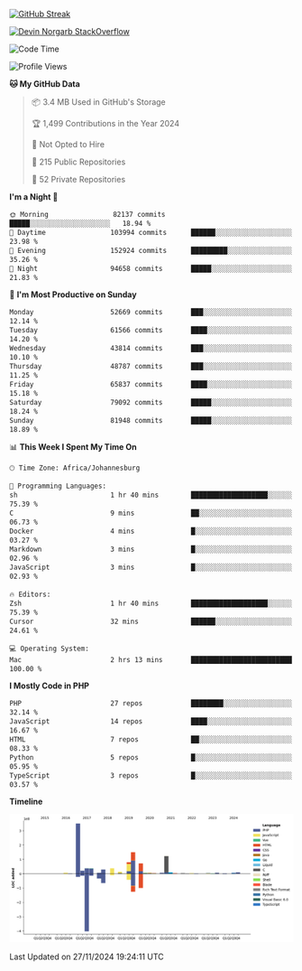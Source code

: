 
[![GitHub Streak](http://github-readme-streak-stats.herokuapp.com?user=DevinNorgarb&date_format=M%20j%5B%2C%20Y%5D)]()


[![Devin Norgarb StackOverflow](https://github-readme-stackoverflow.vercel.app/?userID=4993755)](https://stackoverflow.com/users/4993755/devin-norgarb)

<!--START_SECTION:waka-->
![Code Time](http://img.shields.io/badge/Code%20Time-9%2C254%20hrs%2039%20mins-blue)

![Profile Views](http://img.shields.io/badge/Profile%20Views-1-blue)

**🐱 My GitHub Data** 

> 📦 3.4 MB Used in GitHub's Storage 
 > 
> 🏆 1,499 Contributions in the Year 2024
 > 
> 🚫 Not Opted to Hire
 > 
> 📜 215 Public Repositories 
 > 
> 🔑 52 Private Repositories 
 > 
**I'm a Night 🦉** 

```text
🌞 Morning                82137 commits       █████░░░░░░░░░░░░░░░░░░░░   18.94 % 
🌆 Daytime                103994 commits      ██████░░░░░░░░░░░░░░░░░░░   23.98 % 
🌃 Evening                152924 commits      █████████░░░░░░░░░░░░░░░░   35.26 % 
🌙 Night                  94658 commits       █████░░░░░░░░░░░░░░░░░░░░   21.83 % 
```
📅 **I'm Most Productive on Sunday** 

```text
Monday                   52669 commits       ███░░░░░░░░░░░░░░░░░░░░░░   12.14 % 
Tuesday                  61566 commits       ████░░░░░░░░░░░░░░░░░░░░░   14.20 % 
Wednesday                43814 commits       ███░░░░░░░░░░░░░░░░░░░░░░   10.10 % 
Thursday                 48787 commits       ███░░░░░░░░░░░░░░░░░░░░░░   11.25 % 
Friday                   65837 commits       ████░░░░░░░░░░░░░░░░░░░░░   15.18 % 
Saturday                 79092 commits       █████░░░░░░░░░░░░░░░░░░░░   18.24 % 
Sunday                   81948 commits       █████░░░░░░░░░░░░░░░░░░░░   18.89 % 
```


📊 **This Week I Spent My Time On** 

```text
🕑︎ Time Zone: Africa/Johannesburg

💬 Programming Languages: 
sh                       1 hr 40 mins        ███████████████████░░░░░░   75.39 % 
C                        9 mins              ██░░░░░░░░░░░░░░░░░░░░░░░   06.73 % 
Docker                   4 mins              █░░░░░░░░░░░░░░░░░░░░░░░░   03.27 % 
Markdown                 3 mins              █░░░░░░░░░░░░░░░░░░░░░░░░   02.96 % 
JavaScript               3 mins              █░░░░░░░░░░░░░░░░░░░░░░░░   02.93 % 

🔥 Editors: 
Zsh                      1 hr 40 mins        ███████████████████░░░░░░   75.39 % 
Cursor                   32 mins             ██████░░░░░░░░░░░░░░░░░░░   24.61 % 

💻 Operating System: 
Mac                      2 hrs 13 mins       █████████████████████████   100.00 % 
```

**I Mostly Code in PHP** 

```text
PHP                      27 repos            ████████░░░░░░░░░░░░░░░░░   32.14 % 
JavaScript               14 repos            ████░░░░░░░░░░░░░░░░░░░░░   16.67 % 
HTML                     7 repos             ██░░░░░░░░░░░░░░░░░░░░░░░   08.33 % 
Python                   5 repos             █░░░░░░░░░░░░░░░░░░░░░░░░   05.95 % 
TypeScript               3 repos             █░░░░░░░░░░░░░░░░░░░░░░░░   03.57 % 
```



**Timeline**

![Lines of Code chart](https://raw.githubusercontent.com/DevinNorgarb/DevinNorgarb/main/assets/bar_graph.png)


 Last Updated on 27/11/2024 19:24:11 UTC
<!--END_SECTION:waka-->

